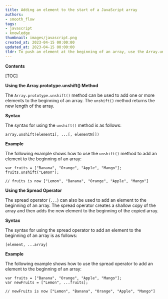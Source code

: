 ```yaml
---
title: Adding an element to the start of a JavaScript array
authors:
- smooth_flow
tags:
- javascript
- knowledge
thumbnail: images/javascript.png
created_at: 2023-04-15 00:00:00
updated_at: 2023-04-15 00:00:00
tldr: To push an element at the beginning of an array, use the Array.unshift() method.
---
```


**Contents**

[TOC]

**Using the Array.prototype.unshift() Method**

The `Array.prototype.unshift()` method can be used to add one or more elements to the beginning of an array. The `unshift()` method returns the new length of the array.

**Syntax**

The syntax for using the `unshift()` method is as follows:

```
array.unshift(element1[, ...[, elementN]])
```

**Example**

The following example shows how to use the `unshift()` method to add an element to the beginning of an array:

```
var fruits = ["Banana", "Orange", "Apple", "Mango"];
fruits.unshift("Lemon");

// fruits is now ["Lemon", "Banana", "Orange", "Apple", "Mango"]
```

**Using the Spread Operator**

The spread operator (`...`) can also be used to add an element to the beginning of an array. The spread operator creates a shallow copy of the array and then adds the new element to the beginning of the copied array.

**Syntax**

The syntax for using the spread operator to add an element to the beginning of an array is as follows:

```
[element, ...array]
```

**Example**

The following example shows how to use the spread operator to add an element to the beginning of an array:

```
var fruits = ["Banana", "Orange", "Apple", "Mango"];
var newFruits = ["Lemon", ...fruits];

// newFruits is now ["Lemon", "Banana", "Orange", "Apple", "Mango"]
```

